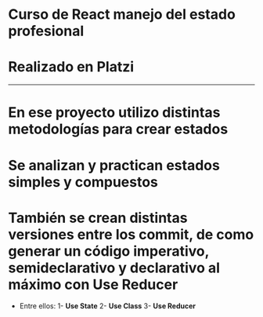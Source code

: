 # Curso de React manejo del estado profesional 
# Realizado en Platzi
---
# En ese proyecto utilizo distintas metodologías para crear estados
# Se analizan y practican estados simples y compuestos
# También se crean distintas versiones entre los commit, de como generar un código imperativo, semideclarativo y declarativo al máximo con Use Reducer
- Entre ellos:
1- **Use State**
2- **Use Class**
3- **Use Reducer**
